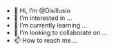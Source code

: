 - 👋 Hi, I’m @Disillusio
- 👀 I’m interested in ...
- 🌱 I’m currently learning ...
- 💞️ I’m looking to collaborate on ...
- 📫 How to reach me ...

<!---
Disillusio/Disillusio is a ✨ special ✨ repository because its `README.md` (this file) appears on your GitHub profile.
You can click the Preview link to take a look at your changes.
--->
